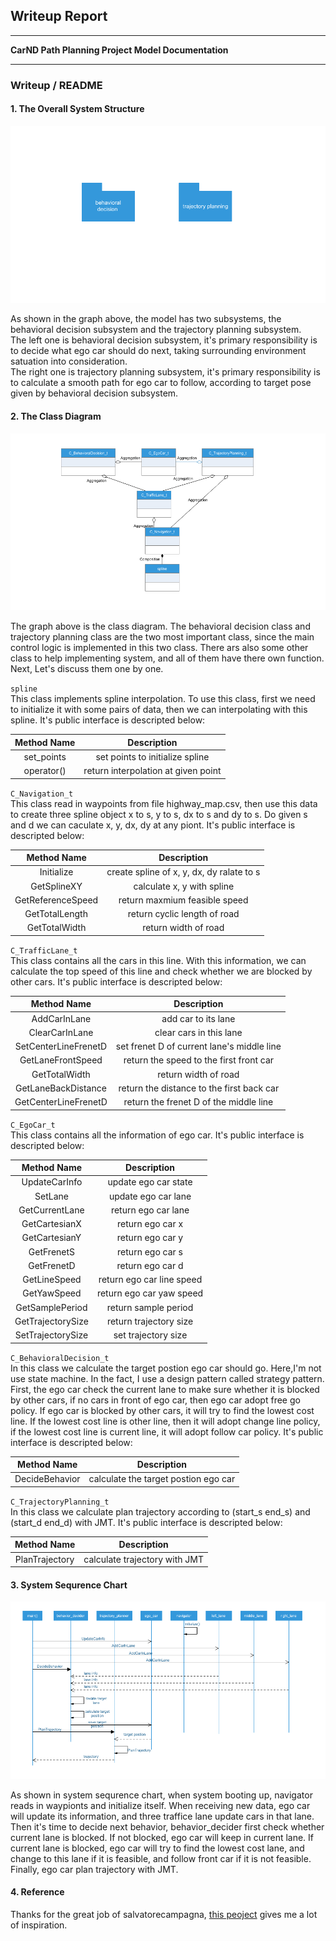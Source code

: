 ## Writeup Report

---

**CarND Path Planning Project Model Documentation**

---
### Writeup / README

[//]: # (Image References)

[system_structure]: ./doc/system_structure.png "system_structure"
[class_diagram]: ./doc/class_diagram.png "class_diagram"
[sequence_chart]: ./doc/sequence_chart.png "sequence_chart"

#### 1. The Overall System Structure

![alt text][system_structure]

As shown in the graph above, the model has two subsystems, the behavioral decision subsystem and the trajectory planning subsystem.  
The left one is behavioral decision subsystem, it's primary responsibility is to decide what ego car should do next, taking surrounding environment satuation into consideration.  
The right one is trajectory planning subsystem, it's primary responsibility is to calculate a smooth path for ego car to follow, according to target pose given by behavioral decision subsystem.
 
#### 2. The Class Diagram

![alt text][class_diagram]

The graph above is the class diagram. The behavioral decision class and trajectory planning class are the two most important class, since the main control logic is implemented in this two class. 
There ars also some other class to help implementing system, and all of them have there own function. Next, Let's discuss them one by one.

`spline`  
This class implements spline interpolation. To use this class, first we need to initialize it with some pairs of data, then we can interpolating with this spline. It's public interface is descripted below:

| Method Name        		|     Description	                              | 
|:---------------------:|:---------------------------------------------:| 
| set_points           	| set points to initialize spline               |
| operator()            | return interpolation at given point           |


`C_Navigation_t`  
This class read in waypoints from file highway_map.csv, then use this data to create three spline object x to s, y to s, dx to s and dy to s. Do given s and d we can caculate x, y, dx, dy at any piont. It's public interface is descripted below:

| Method Name         	|     Description	                              | 
|:---------------------:|:---------------------------------------------:| 
| Initialize         	  | create spline of x, y, dx, dy ralate to s     |
| GetSplineXY           | calculate x, y with spline                    |
| GetReferenceSpeed     | return maxmium feasible speed                 | 
| GetTotalLength        | return cyclic length of road                  | 
| GetTotalWidth         | return width of road                          | 


`C_TrafficLane_t`  
This class contains all the cars in this line. With this information, we can calculate the top speed of this line and check whether we are blocked by other cars. It's public interface is descripted below:

| Method Name         	|     Description	                              | 
|:---------------------:|:---------------------------------------------:| 
| AddCarInLane         	| add car to its lane                           |
| ClearCarInLane        | clear cars in this lane                       |
| SetCenterLineFrenetD  | set frenet D of current lane's middle line    |
| GetLaneFrontSpeed     | return the speed to the first front car       | 
| GetTotalWidth         | return width of road                          |	
| GetLaneBackDistance   | return the distance to the first back car     |
| GetCenterLineFrenetD  | return the frenet D of the middle line        |


`C_EgoCar_t`  
This class contains all the information of ego car. It's public interface is descripted below:

| Method Name         	|     Description	                              | 
|:---------------------:|:---------------------------------------------:| 
| UpdateCarInfo         | update ego car state                          |
| SetLane               | update ego car lane                           |
| GetCurrentLane        | return ego car lane                           |
| GetCartesianX         | return ego car x                              | 
| GetCartesianY         | return ego car y                              |	
| GetFrenetS            | return ego car s                              |
| GetFrenetD            | return ego car d                              |
| GetLineSpeed          | return ego car line speed                     |
| GetYawSpeed           | return ego car yaw speed                      |
| GetSamplePeriod       | return sample period                          |
| GetTrajectorySize     | return trajectory size                        |
| SetTrajectorySize     | set trajectory size                           |


`C_BehavioralDecision_t`  
In this class we calculate the target postion ego car should go. Here,I'm not use state machine. In the fact, I use a design pattern called strategy pattern. First, the ego car check the current lane to make sure whether it is blocked by other cars, if no cars in front of ego car, then ego car adopt free go policy. If ego car is blocked by other cars, it will try to find the lowest cost line. If the lowest cost line is other line, then it will adopt change line policy, if the lowest cost line is current line, it will adopt follow car policy. It's public interface is descripted below:

| Method Name         	|     Description	                              | 
|:---------------------:|:---------------------------------------------:| 
| DecideBehavior        | calculate the target postion ego car          |


`C_TrajectoryPlanning_t`  
In this class we calculate plan trajectory according to (start_s end_s) and (start_d end_d) with JMT. It's public interface is descripted below:

| Method Name         	|     Description	                              | 
|:---------------------:|:---------------------------------------------:| 
| PlanTrajectory        | calculate trajectory with JMT                 |


#### 3. System Sequrence Chart

![alt text][sequence_chart]

As shown in system sequrence chart, when system booting up, navigator reads in waypionts and initialize itself. 
When receiving new data, ego car will update its information, and three traffice lane update cars in that lane.
Then it's time to decide next behavior, behavior_decider first check whether current lane is blocked. If not blocked,
ego car will keep in current lane. If current lane is blocked, ego car will try to find the lowest cost lane, 
and change to this lane if it is feasible, and follow front car if it is not feasible.
Finally, ego car plan trajectory with JMT.

#### 4. Reference

Thanks for the great job of salvatorecampagna, [this peoject](https://github.com/salvatorecampagna/CarND/tree/master/term3/project1_path_planning) gives me a lot of inspiration.
